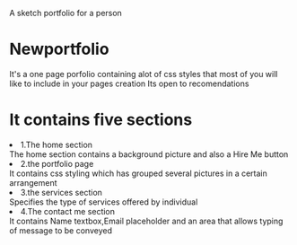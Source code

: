 A sketch portfolio for  a person

# Newportfolio
It's a one page porfolio containing alot of css styles that most of you will like to include in your pages creation
Its open to recomendations
<h1>It contains five sections</h1>
<li>1.The home section</li>
The home section contains a background picture and also a Hire Me button
<li>2.the portfolio page</li>
It contains css styling which has grouped  several pictures in a certain arrangement
<li>3.the services section</li>
Specifies the type of services offered by individual
<li>4.The contact me section</li>
It contains Name textbox,Email placeholder and an area that allows typing of message to  be conveyed
